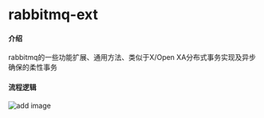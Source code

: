 # rabbitmq-ext

#### 介绍
rabbitmq的一些功能扩展、通用方法、类似于X/Open XA分布式事务实现及异步确保的柔性事务
#### 流程逻辑
![add image](https://github.com/wuwei258/rabbitmq-ext/blob/master/doc/flow.jpg)




